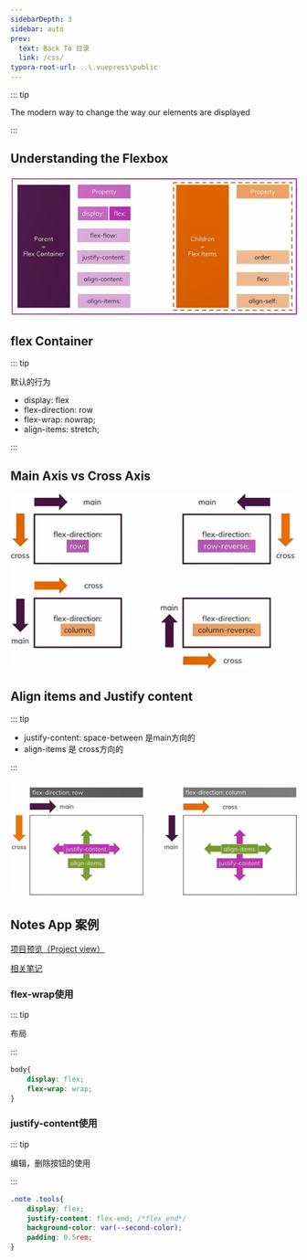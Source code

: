 ```yaml
---
sidebarDepth: 3
sidebar: auto
prev:
  text: Back To 目录
  link: /css/
typora-root-url: ..\.vuepress\public
---
```




::: tip

The modern way to change the way our elements are displayed

:::

## Understanding the Flexbox

![202112150857259](/images/css/202112150857259.jpg)

## flex Container

::: tip

默认的行为

- display: flex
- flex-direction: row
- flex-wrap: nowrap;
- align-items: stretch;

:::



## Main Axis vs Cross Axis



![202112150933745](/images/css/202112150933745.png)

## Align items and Justify content

::: tip

- justify-content: space-between  是main方向的
- align-items  是 cross方向的

:::

![202112150954144](/images/css/202112150954144.jpg)



## Notes App 案例

[项目预览（Project view）](https://q10viking.github.io/Mini-FrontEnd-project/12%20Notes%20App/)

[相关笔记](https://q10viking.github.io/minifrontendproject/08%20Notes%20App.html)

<common-progresson-snippet src="https://q10viking.github.io/Mini-FrontEnd-project/12%20Notes%20App/"/>

### flex-wrap使用

::: tip

布局

:::

```css
body{
    display: flex;
    flex-wrap: wrap;
}
```

### justify-content使用

::: tip

编辑，删除按钮的使用

:::

```css
.note .tools{
    display: flex;
    justify-content: flex-end; /*flex end*/
    background-color: var(--second-color);
    padding: 0.5rem;
}
```

